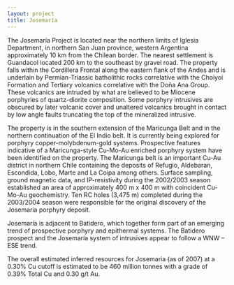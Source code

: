 ```yaml
---
layout: project
title: Josemaría
---
```


The Josemaría Project is located near the northern limits of Iglesia
Department, in northern San Juan province, western Argentina
approximately 10 km from the Chilean border. The nearest settlement is
Guandacol located 200 km to the southeast by gravel road. The property
falls within the Cordillera Frontal along the eastern flank of the Andes
and is underlain by Permian-Triassic batholithic rocks correlative with
the Choiyoi Formation and Tertiary volcanics correlative with the Doña
Ana Group. These volcanics are intruded by what are believed to be
Miocene porphyries of quartz-diorite composition. Some porphyry
intrusives are obscured by later volcanic cover and unaltered volcanics
brought in contact by low angle faults truncating the top of the
mineralized intrusive.

The property is in the southern extension of the Maricunga Belt and in
the northern continuation of the El Indio belt. It is currently being
explored for porphyry copper-molybdenum-gold systems. Prospective
features indicative of a Maricunga-style Cu-Mo-Au enriched porphyry
system have been identified on the property. The Maricunga belt is an
important Cu-Au district in northern Chile containing the deposits of
Refugio, Aldebaran, Escondida, Lobo, Marte and La Coipa among others.
Surface sampling, ground magnetic data, and IP-resistivity during the
2002/2003 season established an area of approximately 400 m x 400 m with
coincident Cu-Mo-Au geochemistry. Ten RC holes (3,475 m) completed
during the 2003/2004 season were responsible for the original discovery
of the Josemaria porphyry deposit.

Josemaría is adjacent to Batidero, which together form part of an
emerging trend of prospective porphyry and epithermal systems. The
Batidero prospect and the Josemaría system of intrusives appear to
follow a WNW – ESE trend.

The overall estimated inferred resources for Josemaria (as of 2007) at a
0.30% Cu cutoff is estimated to be 460 million tonnes with a grade of
0.39% Total Cu and 0.30 g/t Au.
